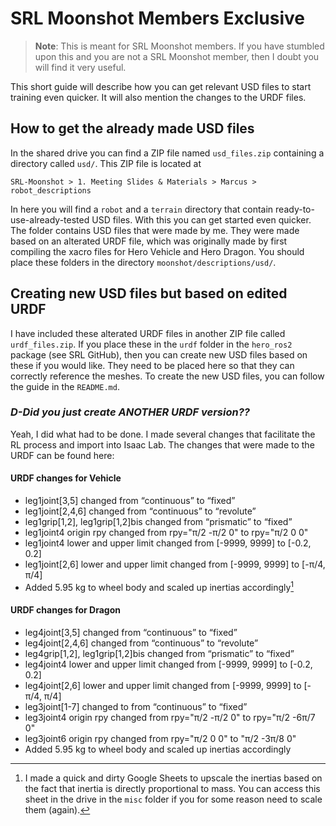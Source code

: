# SRL Moonshot Members Exclusive

>**Note**: This is meant for SRL Moonshot members. If you have stumbled upon this and you are not a SRL Moonshot member, then I doubt you will find it very useful. 

This short guide will describe how you can get relevant USD files to start training even quicker. It will also mention the changes to the URDF files.

## How to get the already made USD files

In the shared drive you can find a ZIP file named `usd_files.zip` containing a directory called `usd/`. This ZIP file is located at 
```
SRL-Moonshot > 1. Meeting Slides & Materials > Marcus > robot_descriptions 
```
In here you will find a `robot` and a `terrain` directory that contain ready-to-use-already-tested USD files. With this you can get started even quicker. The folder contains USD files that were made by me. They were made based on an alterated URDF file, which was originally made by first compiling the xacro files for Hero Vehicle and Hero Dragon. You should place these folders in the directory `moonshot/descriptions/usd/`. 

## Creating new USD files but based on edited URDF

I have included these alterated URDF files in another ZIP file called `urdf_files.zip`. If you place these in the `urdf` folder in the `hero_ros2` package (see SRL GitHub), then you can create new USD files based on these if you would like. They need to be placed here so that they can correctly reference the meshes. To create the new USD files, you can follow the guide in the `README.md`. 

### *D-Did you just create ANOTHER URDF version??*

Yeah, I did what had to be done. I made several changes that facilitate the RL process and import into Isaac Lab. The changes that were made to the URDF can be found here:

#### URDF changes for Vehicle

- leg1joint[3,5] changed from “continuous” to “fixed”
- leg1joint[2,4,6] changed from “continuous” to “revolute”
- leg1grip[1,2], leg1grip[1,2]bis changed from “prismatic” to “fixed”
- leg1joint4 origin rpy changed from rpy="π/2 -π/2 0" to rpy="π/2 0 0"
- leg1joint4 lower and upper limit changed from [-9999, 9999] to [-0.2, 0.2]
- leg1joint[2,6] lower and upper limit changed from [-9999, 9999] to [-π/4, π/4]
- Added 5.95 kg to wheel body and scaled up inertias accordingly[^1]

#### URDF changes for Dragon

- leg4joint[3,5] changed from “continuous” to “fixed”
- leg4joint[2,4,6] changed from “continuous” to “revolute”
- leg4grip[1,2], leg1grip[1,2]bis changed from “prismatic” to “fixed”
- leg4joint4 lower and upper limit changed from [-9999, 9999] to [-0.2, 0.2]
- leg4joint[2,6] lower and upper limit changed from [-9999, 9999] to [-π/4, π/4]
- leg3joint[1-7] changed to from “continuous” to “fixed”
- leg3joint4 origin rpy changed from rpy="π/2 -π/2 0" to rpy="π/2 -6π/7 0"
- leg3joint6 origin rpy changed from rpy="π/2 0 0" to "π/2 -3π/8 0"
- Added 5.95 kg to wheel body and scaled up inertias accordingly


[^1]: I made a quick and dirty Google Sheets to upscale the inertias based on the fact that inertia is directly proportional to mass. You can access this sheet in the drive in the `misc` folder if you for some reason need to scale them (again).